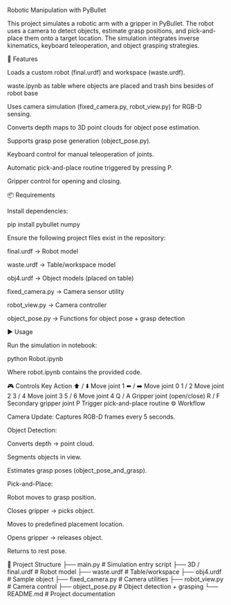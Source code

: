 Robotic Manipulation with PyBullet

This project simulates a robotic arm with a gripper in PyBullet. The robot uses a camera to detect objects, estimate grasp positions, and pick-and-place them onto a target location.
The simulation integrates inverse kinematics, keyboard teleoperation, and object grasping strategies.

🚀 Features

Loads a custom robot (final.urdf) and workspace (waste.urdf).

waste.ipynb as table where objects are placed and trash bins besides of robot base 

Uses camera simulation (fixed_camera.py, robot_view.py) for RGB-D sensing.

Converts depth maps to 3D point clouds for object pose estimation.

Supports grasp pose generation (object_pose.py).

Keyboard control for manual teleoperation of joints.

Automatic pick-and-place routine triggered by pressing P.

Gripper control for opening and closing.

📦 Requirements

Install dependencies:

pip install pybullet numpy


Ensure the following project files exist in the repository:

final.urdf → Robot model

waste.urdf → Table/workspace model

obj4.urdf → Object models (placed on table)

fixed_camera.py → Camera sensor utility

robot_view.py → Camera controller

object_pose.py → Functions for object pose + grasp detection

▶️ Usage

Run the simulation in notebook:

python Robot.ipynb


Where robot.ipynb contains the provided code.

🎮 Controls
Key	Action
⬆️ / ⬇️	Move joint 1
⬅️ / ➡️	Move joint 0
1 / 2	Move joint 2
3 / 4	Move joint 3
5 / 6	Move joint 4
Q / A	Gripper joint (open/close)
R / F	Secondary gripper joint
P	Trigger pick-and-place routine
⚙️ Workflow

Camera Update:
Captures RGB-D frames every 5 seconds.

Object Detection:

Converts depth → point cloud.

Segments objects in view.

Estimates grasp poses (object_pose_and_grasp).

Pick-and-Place:

Robot moves to grasp position.

Closes gripper → picks object.

Moves to predefined placement location.

Opens gripper → releases object.

Returns to rest pose.

📂 Project Structure
├── main.py                # Simulation entry script
├── 3D / final.urdf             # Robot model
├── waste.urdf             # Table/workspace
├── obj4.urdf              # Sample object
├── fixed_camera.py        # Camera utilities
├── robot_view.py          # Camera control
├── object_pose.py         # Object detection + grasping
└── README.md              # Project documentation
